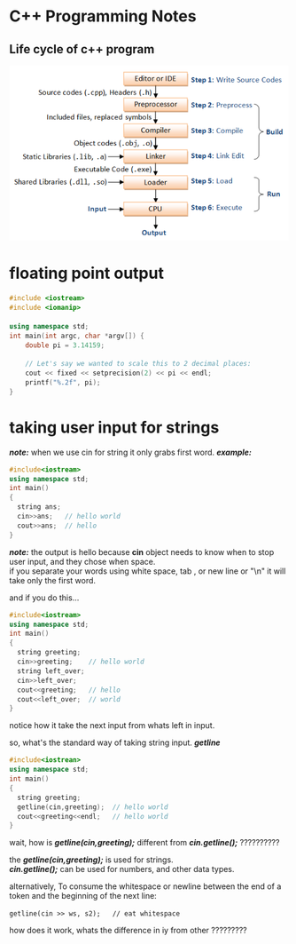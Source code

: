 # C++ Programming Notes


## Life cycle of c++ program
<div align="center" width="600">
	<img src="images/life-cycle.png" alt="life cycle of c++ program">
</div>

# floating point output
```C++
#include <iostream>
#include <iomanip>

using namespace std;
int main(int argc, char *argv[]) {
    double pi = 3.14159;
	
    // Let's say we wanted to scale this to 2 decimal places:
    cout << fixed << setprecision(2) << pi << endl;
    printf("%.2f", pi);
}
```


# taking user input for strings
***note:*** when we use cin for string it only grabs first word.
***example:*** 
```C++
#include<iostream>
using namespace std;
int main()
{
  string ans;
  cin>>ans;   // hello world
  cout>>ans;  // hello
}
```
***note:*** the output is hello because **cin** object needs to know when to stop user input, and they chose when space.
<br/> if you separate your words using white space, tab , or new line or "\n" it will take only the first word.

and if you do this...
```C++
#include<iostream>
using namespace std;
int main()
{
  string greeting;  
  cin>>greeting;    // hello world
  string left_over;
  cin>>left_over;
  cout<<greeting;   // hello
  cout<<left_over;  // world
}
```
notice how it take the next input from whats left in input.

so, what's the standard way of taking string input. ***getline***
```C++
#include<iostrean>
using namespace std;
int main()
{
  string greeting;
  getline(cin,greeting);  // hello world
  cout<<greeting<<endl;   // hello world
}
```

wait, how is ***getline(cin,greeting);*** different from ***cin.getline();***      ??????????

the ***getline(cin,greeting);*** is used for strings.
<br/> ***cin.getline();*** can be used for numbers, and other data types.


alternatively, To consume the whitespace or newline between the end of a token and the beginning of the next line:

``` getline(cin >> ws, s2);   // eat whitespace ```

how does it work, whats the difference in iy from other ?????????





